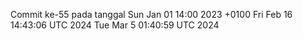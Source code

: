 Commit ke-55 pada tanggal Sun Jan 01 14:00 2023 +0100
Fri Feb 16 14:43:06 UTC 2024
Tue Mar  5 01:40:59 UTC 2024
